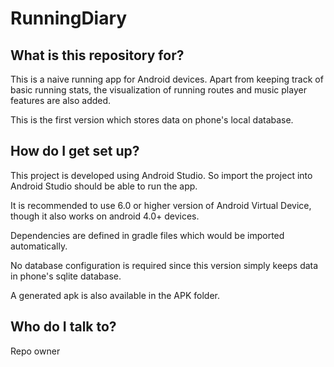 # RunningDiary
## What is this repository for?
This is a naive running app for Android devices. 
Apart from keeping track of basic running stats, the visualization of running routes and music player features are also added.

This is the first version which stores data on phone's local database.

## How do I get set up?
This project is developed using Android Studio. So import the project into Android Studio should be able to run the app.

It is recommended to use 6.0 or higher version of Android Virtual Device, though it also works on android 4.0+ devices.

Dependencies are defined in gradle files which would be imported automatically.

No database configuration is required since this version simply keeps data in phone's sqlite database.

A generated apk is also available in the APK folder.

## Who do I talk to?
Repo owner
